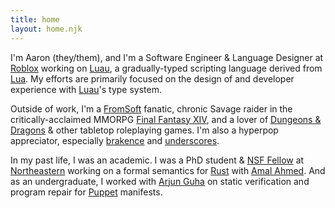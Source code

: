 ```yaml
---
title: home
layout: home.njk
---
```


I'm Aaron (they/them), and I'm a Software Engineer & Language Designer at [Roblox](https://www.roblox.com)
working on [Luau](https://luau-lang.org), a gradually-typed scripting language derived from [Lua](https://www.lua.org).
My efforts are primarily focused on the design of and developer experience with [Luau](https://luau-lang.org)'s type system.

Outside of work, I'm a [FromSoft](https://www.fromsoftware.jp/ww/) fanatic, chronic Savage raider in the critically-acclaimed
MMORPG [Final Fantasy XIV](https://www.finalfantasyxiv.com/), and a lover of [Dungeons & Dragons](https://www.dndbeyond.com/)
& other tabletop roleplaying games. I'm also a hyperpop appreciator, especially [brakence](https://www.brakence.com/) and [underscores](https://underscores.bandcamp.com/).

In my past life, I was an academic. I was a PhD student & [NSF Fellow](https://nsfgrfp.org) at
[Northeastern](https://www.khoury.northeastern.edu/) working on a formal semantics for [Rust](https://www.rust-lang.org) with
[Amal Ahmed](http://www.ccs.neu.edu/home/amal/). And as an undergraduate, I worked with
[Arjun Guha](https://ccs.neu.edu/~arjunguha/main/home/) on static verification and program repair for [Puppet](https://puppet.com/) manifests.
